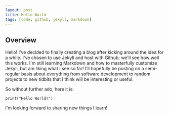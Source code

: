 ```yaml
---
layout: post
title: Hello World
tags: [code, github, jekyll, markdown]
---
```

## Overview
Hello! I've decided to finally creating a blog after kicking around the idea
for a while. I've chosen to use Jekyll and host with Github; we'll see how well
this works. I'm still learning Markdown and how to masterfully customize Jekyll,
 but am liking what I see so far! I'll hopefully be posting on a semi-regular
 basis about everything from software development to random projects to new
 tidbits that I think will be interesting or useful.

So without further ado, here it is:

```
print("Hello World!")
```

I'm looking forward to sharing new things I learn!
